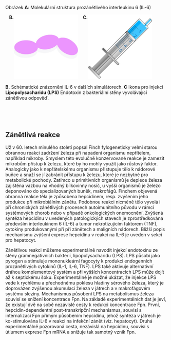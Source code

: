<style>
img[alt^="image"] {max-width:200px;}
img[alt^="lps"] {max-width:200px;}
</style>
<div class="w3-row">
<div class="w3-half w3-center">


<bdl-pdb-pdbe-molstar id="pdb2il6" molecule-id="2il6" hide-controls="true" height="500px"></bdl-pdb-pdbe-molstar>
Obrázek **A**: Molekulární struktura prozánětlivého interleukinu 6 (IL-6)

&nbsp;&nbsp;&nbsp;<b style="vertical-align:top;">B.</b>![imageil6](imageil6.jpg)
&nbsp;&nbsp;&nbsp;<b style="vertical-align:top;">C.</b>![lpsinjection](lpsinjection.jpg) 



**B.** Schématické znázornění IL-6 v dalších simulátorech. **C** Ikona pro injekci <b>Lipopolysacharidu (LPS)</b> Endotoxin z bakteriální stěny vyvolávající zánětlivou odpověď.

</div>
<div class="w3-half">
<div class="w3-justify w3-margin-left">

<br/>
<br/>
<br/>

## Zánětlivá reakce 
Už v 60. letech minulého století popsal Finch fylogeneticky velmi starou obrannou reakci zadržení železa při napadení organismu nepřítelem, například mikroby. Smyslem této evolučně konzervované reakce je zamezit mikrobům přístup k železu, které by ho mohly využít jako růstový faktor. Analogicky jako k nepřátelskému organismu přistupuje tělo k nádorové buňce a snaží se jí zabránit přístupu k železu, které je nezbytné pro metabolické pochody. Zatímco u primitivních organismů je deplece železa zajištěna vazbou na vhodný bílkovinný nosič, u vyšší organismů je železo deponováno do specializovaných buněk, makrofágů. Finchem objevená obranná reakce těla je způsobena hepcidinem, resp. zvýšením jeho produkce při mikrobiálním zánětu. Podobnou reakci nicméně tělo vyvolá i při chronických zánětlivých procesech autoimunitního původu v rámci systémových chorob nebo v případě onkologických onemocnění. Zvýšená syntéza hepcidinu v uvedených patologických stavech je zprostředkována především interleukinem 6 (IL-6) a tumor nekrotizujícím faktorem (TNF), cytokiny produkovanými při při zánětech a maligních nádorech. Bližší popis mechanismu zvýšení exprese hepcidinu v reakci na IL-6 je uveden v sekci pro hepatocyt.

Zánětlivou reakci můžeme experimentálně navodit injekcí endotoxinu ze stěny gramnegativních bakterií, lipopolysacharidu (LPS). LPS působí jako pyrogen a stimuluje mononukleární fagocyty k produkci endogenních prozánětlivých cytokinů (IL-1, IL-6, TNF). LPS také aktivuje alternativní dráhou komplementový systém a při vyšších koncentracích LPS může dojít až k septickému šoku. Experimentálně je možné ukázat, že injekce LPS vede k rychlému a přechodnému poklesu hladiny sérového železa, který je doprovázen zvýšenou akumulaci železa v játrech a v makrofágovém systému sleziny. Mechanismus působení LPS na metabolismus železa souvisí se snížení koncentrace Fpn. Na základě experimentálních dat je jeví, že existují dvě na sobě nezávislé cesty k redukci koncentrace Fpn. První, hepcidin-dependentní post-transkripční mechanismus, souvisí s internalizací Fpn přímým působením hepcidinu, jehož syntéza v játrech je ko-stimulována IL-6 v reakci na infekční zánět (viz. hepatocyt). Druhá experimentálně pozorovaná cesta, nezávislá na hepcidinu, souvisí s útlumem exprese Fpn mRNA a snižuje tak samotný vznik Fpn.


</div>
</div>
</div>
